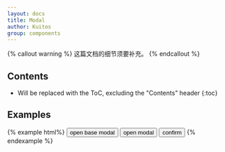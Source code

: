 ```yaml
---
layout: docs
title: Modal
author: Kuitos
group: components
---
```


{% callout warning %}
这篇文档的细节须要补充。
{% endcallout %}

## Contents

* Will be replaced with the ToC, excluding the "Contents" header
{:toc}

## Examples

{% example html%}
<button type="button" ng-click="openBase()">open base modal</button>
<button type="button" ng-click="open()">open modal</button>
<button type="button" ng-click="confirm()">confirm</button>
{% endexample %}

</div>
